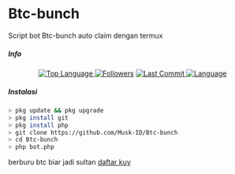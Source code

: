 # Btc-bunch
Script bot Btc-bunch auto claim dengan termux
##### Info
<p align="center">
 <a href="https://github.com/Musk-ID">
    <img alt="Top Language" src="https://img.shields.io/github/languages/top/Musk-ID/Btc-bunch.svg"/>
  </a>
<a href="https://github.com/Musk-ID/followers">
  <img title="Followers" src="https://img.shields.io/github/followers/Musk-ID?label=Followers&color=blue&style=flat-square"></a>
<a href="https://github.com/Musk-ID/Anime-Tracker/stargazers/">
<a href="https://github.com/Musk-ID">
  <img alt="Last Commit" src="https://img.shields.io/github/last-commit/Musk-ID/Btc-bunch.svg"/>
</a>
<a href="https://github.com/Musk-ID">
  <img alt="Language" src="https://img.shields.io/github/languages/count/Musk-ID/Btc-bunch.svg"/>
</a>
</div>
</p>

##### Instalasi
```bash
> pkg update && pkg upgrade
> pkg install git
> pkg install php
> git clone https://github.com/Musk-ID/Btc-bunch
> cd Btc-bunch
> php bot.php
```
berburu btc biar jadi sultan [daftar kuy](https://xauusd.biz/?ref=15275)
